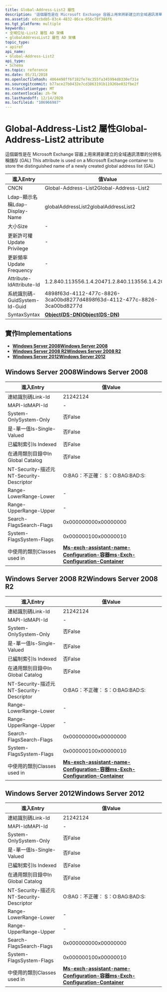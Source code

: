 ```yaml
---
title: Global-Address-List2 屬性
description: '這個屬性是在 Microsoft Exchange 容器上用來將新建立的全域通訊清單的分辨名稱儲存 (GAL) '
ms.assetid: edccbdb5-83c4-4832-86ca-056c78f388f6
ms.tgt_platform: multiple
keywords:
- 全域位址-List2 屬性 AD 架構
- globalAddressList2 屬性 AD 架構
topic_type:
- apiref
api_name:
- Global-Address-List2
api_type:
- Schema
ms.topic: reference
ms.date: 05/31/2018
ms.openlocfilehash: 4064498ff6f182fe74c355fa345994d8330ef31e
ms.sourcegitcommit: b77ace27b0432e7cd3863191b11926be032fbe2f
ms.translationtype: MT
ms.contentlocale: zh-TW
ms.lasthandoff: 12/14/2020
ms.locfileid: "106966987"
---
```

# <a name="global-address-list2-attribute"></a><span data-ttu-id="b6bbd-105">Global-Address-List2 屬性</span><span class="sxs-lookup"><span data-stu-id="b6bbd-105">Global-Address-List2 attribute</span></span>

<span data-ttu-id="b6bbd-106">這個屬性是在 Microsoft Exchange 容器上用來將新建立的全域通訊清單的分辨名稱儲存 (GAL) </span><span class="sxs-lookup"><span data-stu-id="b6bbd-106">This attribute is used on a Microsoft Exchange container to store the distinguished name of a newly created global address list (GAL)</span></span>



| <span data-ttu-id="b6bbd-107">進入</span><span class="sxs-lookup"><span data-stu-id="b6bbd-107">Entry</span></span> | <span data-ttu-id="b6bbd-108">值</span><span class="sxs-lookup"><span data-stu-id="b6bbd-108">Value</span></span> |
|-------------------|-----------------------------------------|
| <span data-ttu-id="b6bbd-109">CN</span><span class="sxs-lookup"><span data-stu-id="b6bbd-109">CN</span></span>                | <span data-ttu-id="b6bbd-110">Global-Address-List2</span><span class="sxs-lookup"><span data-stu-id="b6bbd-110">Global-Address-List2</span></span>                    |
| <span data-ttu-id="b6bbd-111">Ldap-顯示名稱</span><span class="sxs-lookup"><span data-stu-id="b6bbd-111">Ldap-Display-Name</span></span> | <span data-ttu-id="b6bbd-112">globalAddressList2</span><span class="sxs-lookup"><span data-stu-id="b6bbd-112">globalAddressList2</span></span>                      |
| <span data-ttu-id="b6bbd-113">大小</span><span class="sxs-lookup"><span data-stu-id="b6bbd-113">Size</span></span>              | \-                                      |
| <span data-ttu-id="b6bbd-114">更新許可權</span><span class="sxs-lookup"><span data-stu-id="b6bbd-114">Update Privilege</span></span>  | \-                                      |
| <span data-ttu-id="b6bbd-115">更新頻率</span><span class="sxs-lookup"><span data-stu-id="b6bbd-115">Update Frequency</span></span>  | \-                                      |
| <span data-ttu-id="b6bbd-116">Attribute-Id</span><span class="sxs-lookup"><span data-stu-id="b6bbd-116">Attribute-Id</span></span>      | <span data-ttu-id="b6bbd-117">1.2.840.113556.1.4.2047</span><span class="sxs-lookup"><span data-stu-id="b6bbd-117">1.2.840.113556.1.4.2047</span></span>                 |
| <span data-ttu-id="b6bbd-118">系統識別碼-Guid</span><span class="sxs-lookup"><span data-stu-id="b6bbd-118">System-Id-Guid</span></span>    | <span data-ttu-id="b6bbd-119">4898f63d-4112-477c-8826-3ca00bd8277d</span><span class="sxs-lookup"><span data-stu-id="b6bbd-119">4898f63d-4112-477c-8826-3ca00bd8277d</span></span>    |
| <span data-ttu-id="b6bbd-120">Syntax</span><span class="sxs-lookup"><span data-stu-id="b6bbd-120">Syntax</span></span>            | [<span data-ttu-id="b6bbd-121">**Object(DS-DN)**</span><span class="sxs-lookup"><span data-stu-id="b6bbd-121">**Object(DS-DN)**</span></span>](s-object-ds-dn.md) |



## <a name="implementations"></a><span data-ttu-id="b6bbd-122">實作</span><span class="sxs-lookup"><span data-stu-id="b6bbd-122">Implementations</span></span>

-   [<span data-ttu-id="b6bbd-123">**Windows Server 2008**</span><span class="sxs-lookup"><span data-stu-id="b6bbd-123">**Windows Server 2008**</span></span>](#windows-server-2008)
-   [<span data-ttu-id="b6bbd-124">**Windows Server 2008 R2**</span><span class="sxs-lookup"><span data-stu-id="b6bbd-124">**Windows Server 2008 R2**</span></span>](#windows-server-2008-r2)
-   [<span data-ttu-id="b6bbd-125">**Windows Server 2012**</span><span class="sxs-lookup"><span data-stu-id="b6bbd-125">**Windows Server 2012**</span></span>](#windows-server-2012)

## <a name="windows-server-2008"></a><span data-ttu-id="b6bbd-126">Windows Server 2008</span><span class="sxs-lookup"><span data-stu-id="b6bbd-126">Windows Server 2008</span></span>



| <span data-ttu-id="b6bbd-127">進入</span><span class="sxs-lookup"><span data-stu-id="b6bbd-127">Entry</span></span> | <span data-ttu-id="b6bbd-128">值</span><span class="sxs-lookup"><span data-stu-id="b6bbd-128">Value</span></span> |
|------------------------|--------------------------------------------------------------------------------------|
| <span data-ttu-id="b6bbd-129">連結識別碼</span><span class="sxs-lookup"><span data-stu-id="b6bbd-129">Link-Id</span></span>                | <span data-ttu-id="b6bbd-130">2124</span><span class="sxs-lookup"><span data-stu-id="b6bbd-130">2124</span></span>                                                                                 |
| <span data-ttu-id="b6bbd-131">MAPI-Id</span><span class="sxs-lookup"><span data-stu-id="b6bbd-131">MAPI-Id</span></span>                | \-                                                                                   |
| <span data-ttu-id="b6bbd-132">System-Only</span><span class="sxs-lookup"><span data-stu-id="b6bbd-132">System-Only</span></span>            | <span data-ttu-id="b6bbd-133">否</span><span class="sxs-lookup"><span data-stu-id="b6bbd-133">False</span></span>                                                                                |
| <span data-ttu-id="b6bbd-134">是-單一值</span><span class="sxs-lookup"><span data-stu-id="b6bbd-134">Is-Single-Valued</span></span>       | <span data-ttu-id="b6bbd-135">否</span><span class="sxs-lookup"><span data-stu-id="b6bbd-135">False</span></span>                                                                                |
| <span data-ttu-id="b6bbd-136">已編制索引</span><span class="sxs-lookup"><span data-stu-id="b6bbd-136">Is Indexed</span></span>             | <span data-ttu-id="b6bbd-137">否</span><span class="sxs-lookup"><span data-stu-id="b6bbd-137">False</span></span>                                                                                |
| <span data-ttu-id="b6bbd-138">在通用類別目錄中</span><span class="sxs-lookup"><span data-stu-id="b6bbd-138">In Global Catalog</span></span>      | <span data-ttu-id="b6bbd-139">否</span><span class="sxs-lookup"><span data-stu-id="b6bbd-139">False</span></span>                                                                                |
| <span data-ttu-id="b6bbd-140">NT-Security-描述元</span><span class="sxs-lookup"><span data-stu-id="b6bbd-140">NT-Security-Descriptor</span></span> | <span data-ttu-id="b6bbd-141">O:BAG：不正確： S：</span><span class="sxs-lookup"><span data-stu-id="b6bbd-141">O:BAG:BAD:S:</span></span>                                                                         |
| <span data-ttu-id="b6bbd-142">Range-Lower</span><span class="sxs-lookup"><span data-stu-id="b6bbd-142">Range-Lower</span></span>            | \-                                                                                   |
| <span data-ttu-id="b6bbd-143">Range-Upper</span><span class="sxs-lookup"><span data-stu-id="b6bbd-143">Range-Upper</span></span>            | \-                                                                                   |
| <span data-ttu-id="b6bbd-144">Search-Flags</span><span class="sxs-lookup"><span data-stu-id="b6bbd-144">Search-Flags</span></span>           | <span data-ttu-id="b6bbd-145">0x00000000</span><span class="sxs-lookup"><span data-stu-id="b6bbd-145">0x00000000</span></span>                                                                           |
| <span data-ttu-id="b6bbd-146">System-Flags</span><span class="sxs-lookup"><span data-stu-id="b6bbd-146">System-Flags</span></span>           | <span data-ttu-id="b6bbd-147">0x00000010</span><span class="sxs-lookup"><span data-stu-id="b6bbd-147">0x00000010</span></span>                                                                           |
| <span data-ttu-id="b6bbd-148">中使用的類別</span><span class="sxs-lookup"><span data-stu-id="b6bbd-148">Classes used in</span></span>        | [<span data-ttu-id="b6bbd-149">**Ms-exch-assistant-name-Configuration-容器**</span><span class="sxs-lookup"><span data-stu-id="b6bbd-149">**ms-Exch-Configuration-Container**</span></span>](c-msexchconfigurationcontainer.md)<br/> |



## <a name="windows-server-2008-r2"></a><span data-ttu-id="b6bbd-150">Windows Server 2008 R2</span><span class="sxs-lookup"><span data-stu-id="b6bbd-150">Windows Server 2008 R2</span></span>



| <span data-ttu-id="b6bbd-151">進入</span><span class="sxs-lookup"><span data-stu-id="b6bbd-151">Entry</span></span> | <span data-ttu-id="b6bbd-152">值</span><span class="sxs-lookup"><span data-stu-id="b6bbd-152">Value</span></span> |
|------------------------|--------------------------------------------------------------------------------------|
| <span data-ttu-id="b6bbd-153">連結識別碼</span><span class="sxs-lookup"><span data-stu-id="b6bbd-153">Link-Id</span></span>                | <span data-ttu-id="b6bbd-154">2124</span><span class="sxs-lookup"><span data-stu-id="b6bbd-154">2124</span></span>                                                                                 |
| <span data-ttu-id="b6bbd-155">MAPI-Id</span><span class="sxs-lookup"><span data-stu-id="b6bbd-155">MAPI-Id</span></span>                | \-                                                                                   |
| <span data-ttu-id="b6bbd-156">System-Only</span><span class="sxs-lookup"><span data-stu-id="b6bbd-156">System-Only</span></span>            | <span data-ttu-id="b6bbd-157">否</span><span class="sxs-lookup"><span data-stu-id="b6bbd-157">False</span></span>                                                                                |
| <span data-ttu-id="b6bbd-158">是-單一值</span><span class="sxs-lookup"><span data-stu-id="b6bbd-158">Is-Single-Valued</span></span>       | <span data-ttu-id="b6bbd-159">否</span><span class="sxs-lookup"><span data-stu-id="b6bbd-159">False</span></span>                                                                                |
| <span data-ttu-id="b6bbd-160">已編制索引</span><span class="sxs-lookup"><span data-stu-id="b6bbd-160">Is Indexed</span></span>             | <span data-ttu-id="b6bbd-161">否</span><span class="sxs-lookup"><span data-stu-id="b6bbd-161">False</span></span>                                                                                |
| <span data-ttu-id="b6bbd-162">在通用類別目錄中</span><span class="sxs-lookup"><span data-stu-id="b6bbd-162">In Global Catalog</span></span>      | <span data-ttu-id="b6bbd-163">否</span><span class="sxs-lookup"><span data-stu-id="b6bbd-163">False</span></span>                                                                                |
| <span data-ttu-id="b6bbd-164">NT-Security-描述元</span><span class="sxs-lookup"><span data-stu-id="b6bbd-164">NT-Security-Descriptor</span></span> | <span data-ttu-id="b6bbd-165">O:BAG：不正確： S：</span><span class="sxs-lookup"><span data-stu-id="b6bbd-165">O:BAG:BAD:S:</span></span>                                                                         |
| <span data-ttu-id="b6bbd-166">Range-Lower</span><span class="sxs-lookup"><span data-stu-id="b6bbd-166">Range-Lower</span></span>            | \-                                                                                   |
| <span data-ttu-id="b6bbd-167">Range-Upper</span><span class="sxs-lookup"><span data-stu-id="b6bbd-167">Range-Upper</span></span>            | \-                                                                                   |
| <span data-ttu-id="b6bbd-168">Search-Flags</span><span class="sxs-lookup"><span data-stu-id="b6bbd-168">Search-Flags</span></span>           | <span data-ttu-id="b6bbd-169">0x00000000</span><span class="sxs-lookup"><span data-stu-id="b6bbd-169">0x00000000</span></span>                                                                           |
| <span data-ttu-id="b6bbd-170">System-Flags</span><span class="sxs-lookup"><span data-stu-id="b6bbd-170">System-Flags</span></span>           | <span data-ttu-id="b6bbd-171">0x00000010</span><span class="sxs-lookup"><span data-stu-id="b6bbd-171">0x00000010</span></span>                                                                           |
| <span data-ttu-id="b6bbd-172">中使用的類別</span><span class="sxs-lookup"><span data-stu-id="b6bbd-172">Classes used in</span></span>        | [<span data-ttu-id="b6bbd-173">**Ms-exch-assistant-name-Configuration-容器**</span><span class="sxs-lookup"><span data-stu-id="b6bbd-173">**ms-Exch-Configuration-Container**</span></span>](c-msexchconfigurationcontainer.md)<br/> |



## <a name="windows-server-2012"></a><span data-ttu-id="b6bbd-174">Windows Server 2012</span><span class="sxs-lookup"><span data-stu-id="b6bbd-174">Windows Server 2012</span></span>



| <span data-ttu-id="b6bbd-175">進入</span><span class="sxs-lookup"><span data-stu-id="b6bbd-175">Entry</span></span> | <span data-ttu-id="b6bbd-176">值</span><span class="sxs-lookup"><span data-stu-id="b6bbd-176">Value</span></span> |
|------------------------|--------------------------------------------------------------------------------------|
| <span data-ttu-id="b6bbd-177">連結識別碼</span><span class="sxs-lookup"><span data-stu-id="b6bbd-177">Link-Id</span></span>                | <span data-ttu-id="b6bbd-178">2124</span><span class="sxs-lookup"><span data-stu-id="b6bbd-178">2124</span></span>                                                                                 |
| <span data-ttu-id="b6bbd-179">MAPI-Id</span><span class="sxs-lookup"><span data-stu-id="b6bbd-179">MAPI-Id</span></span>                | \-                                                                                   |
| <span data-ttu-id="b6bbd-180">System-Only</span><span class="sxs-lookup"><span data-stu-id="b6bbd-180">System-Only</span></span>            | <span data-ttu-id="b6bbd-181">否</span><span class="sxs-lookup"><span data-stu-id="b6bbd-181">False</span></span>                                                                                |
| <span data-ttu-id="b6bbd-182">是-單一值</span><span class="sxs-lookup"><span data-stu-id="b6bbd-182">Is-Single-Valued</span></span>       | <span data-ttu-id="b6bbd-183">否</span><span class="sxs-lookup"><span data-stu-id="b6bbd-183">False</span></span>                                                                                |
| <span data-ttu-id="b6bbd-184">已編制索引</span><span class="sxs-lookup"><span data-stu-id="b6bbd-184">Is Indexed</span></span>             | <span data-ttu-id="b6bbd-185">否</span><span class="sxs-lookup"><span data-stu-id="b6bbd-185">False</span></span>                                                                                |
| <span data-ttu-id="b6bbd-186">在通用類別目錄中</span><span class="sxs-lookup"><span data-stu-id="b6bbd-186">In Global Catalog</span></span>      | <span data-ttu-id="b6bbd-187">否</span><span class="sxs-lookup"><span data-stu-id="b6bbd-187">False</span></span>                                                                                |
| <span data-ttu-id="b6bbd-188">NT-Security-描述元</span><span class="sxs-lookup"><span data-stu-id="b6bbd-188">NT-Security-Descriptor</span></span> | <span data-ttu-id="b6bbd-189">O:BAG：不正確： S：</span><span class="sxs-lookup"><span data-stu-id="b6bbd-189">O:BAG:BAD:S:</span></span>                                                                         |
| <span data-ttu-id="b6bbd-190">Range-Lower</span><span class="sxs-lookup"><span data-stu-id="b6bbd-190">Range-Lower</span></span>            | \-                                                                                   |
| <span data-ttu-id="b6bbd-191">Range-Upper</span><span class="sxs-lookup"><span data-stu-id="b6bbd-191">Range-Upper</span></span>            | \-                                                                                   |
| <span data-ttu-id="b6bbd-192">Search-Flags</span><span class="sxs-lookup"><span data-stu-id="b6bbd-192">Search-Flags</span></span>           | <span data-ttu-id="b6bbd-193">0x00000000</span><span class="sxs-lookup"><span data-stu-id="b6bbd-193">0x00000000</span></span>                                                                           |
| <span data-ttu-id="b6bbd-194">System-Flags</span><span class="sxs-lookup"><span data-stu-id="b6bbd-194">System-Flags</span></span>           | <span data-ttu-id="b6bbd-195">0x00000010</span><span class="sxs-lookup"><span data-stu-id="b6bbd-195">0x00000010</span></span>                                                                           |
| <span data-ttu-id="b6bbd-196">中使用的類別</span><span class="sxs-lookup"><span data-stu-id="b6bbd-196">Classes used in</span></span>        | [<span data-ttu-id="b6bbd-197">**Ms-exch-assistant-name-Configuration-容器**</span><span class="sxs-lookup"><span data-stu-id="b6bbd-197">**ms-Exch-Configuration-Container**</span></span>](c-msexchconfigurationcontainer.md)<br/> |



 

 






